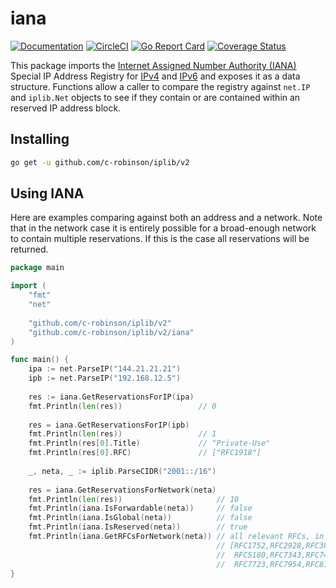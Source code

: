 # iana
[![Documentation](https://godoc.org/github.com/c-robinson/iplib?status.svg)](http://godoc.org/github.com/c-robinson/iplib/v2/iana)
[![CircleCI](https://circleci.com/gh/c-robinson/iplib/tree/main.svg?style=svg)](https://circleci.com/gh/c-robinson/iplib/tree/main)
[![Go Report Card](https://goreportcard.com/badge/github.com/c-robinson/iplib)](https://goreportcard.com/report/github.com/c-robinson/iplib)
[![Coverage Status](https://coveralls.io/repos/github/c-robinson/iplib/badge.svg?branch=main)](https://coveralls.io/github/c-robinson/iplib?branch=main)

This package imports the [Internet Assigned Number Authority (IANA)](https://www.iana.org/)
Special IP Address Registry for [IPv4](https://www.iana.org/assignments/iana-ipv4-special-registry/iana-ipv4-special-registry.xhtml)
and [IPv6](https://www.iana.org/assignments/iana-ipv6-special-registry/iana-ipv6-special-registry.xhtml)
and exposes it as a data structure. Functions allow a caller to compare the
registry against `net.IP` and `iplib.Net` objects to see if they contain or
are contained within an reserved IP address block.

## Installing

```sh
go get -u github.com/c-robinson/iplib/v2
```

## Using IANA

Here are examples comparing against both an address and a network. Note that in
the network case it is entirely possible for a broad-enough network to contain
multiple reservations. If this is the case all reservations will be returned.

```go
package main

import (
	"fmt"
	"net"
	
	"github.com/c-robinson/iplib/v2"
	"github.com/c-robinson/iplib/v2/iana"
)

func main() {
	ipa := net.ParseIP("144.21.21.21")
	ipb := net.ParseIP("192.168.12.5")
	
	res := iana.GetReservationsForIP(ipa)
	fmt.Println(len(res))                 // 0
	
	res = iana.GetReservationsForIP(ipb)
	fmt.Println(len(res))                 // 1
	fmt.Println(res[0].Title)             // "Private-Use"
	fmt.Println(res[0].RFC)               // ["RFC1918"]
	
	_, neta, _ := iplib.ParseCIDR("2001::/16")
	
	res = iana.GetReservationsForNetwork(neta)
	fmt.Println(len(res))                     // 10
	fmt.Println(iana.IsForwardable(neta))     // false
	fmt.Println(iana.IsGlobal(neta))          // false
	fmt.Println(iana.IsReserved(neta))        // true
	fmt.Println(iana.GetRFCsForNetwork(neta)) // all relevant RFCs, in this case: 
	                                          // [RFC1752,RFC2928,RFC3849,RFC4380,
	                                          //  RFC5180,RFC7343,RFC7450,RFC7535,
	                                          //  RFC7723,RFC7954,RFC8155,RFC8190]
}
```
